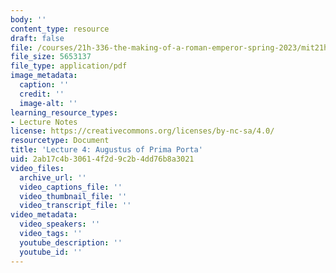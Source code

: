 ```yaml
---
body: ''
content_type: resource
draft: false
file: /courses/21h-336-the-making-of-a-roman-emperor-spring-2023/mit21h_336_s23_lec04.pdf
file_size: 5653137
file_type: application/pdf
image_metadata:
  caption: ''
  credit: ''
  image-alt: ''
learning_resource_types:
- Lecture Notes
license: https://creativecommons.org/licenses/by-nc-sa/4.0/
resourcetype: Document
title: 'Lecture 4: Augustus of Prima Porta'
uid: 2ab17c4b-3061-4f2d-9c2b-4dd76b8a3021
video_files:
  archive_url: ''
  video_captions_file: ''
  video_thumbnail_file: ''
  video_transcript_file: ''
video_metadata:
  video_speakers: ''
  video_tags: ''
  youtube_description: ''
  youtube_id: ''
---
```


